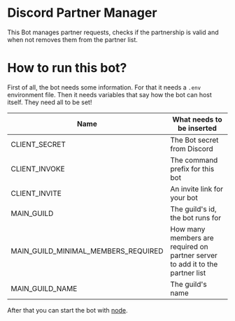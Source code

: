 # Discord Partner Manager

This Bot manages partner requests, checks if the partnership is valid and when not removes them from the partner list.

# How to run this bot?

First of all, the bot needs some information. For that it needs a ``.env`` environment file.
Then it needs variables that say how the bot can host itself. They need all to be set!


| Name                                | What needs to be inserted                                                     |
| ----------------------------------- | ----------------------------------------------------------------------------- |
| CLIENT_SECRET                       | The Bot secret from Discord                                                   |
| CLIENT_INVOKE                       | The command prefix for this bot                                               |
| CLIENT_INVITE                       | An invite link for your bot                                                   |
| MAIN_GUILD                          | The guild's id, the bot runs for                                              |
| MAIN_GUILD_MINIMAL_MEMBERS_REQUIRED | How many members are required on partner server to add it to the partner list |
| MAIN_GUILD_NAME                     | The guild's name                                                              |


After that you can start the bot with [node](https://nodejs.org/en/). 